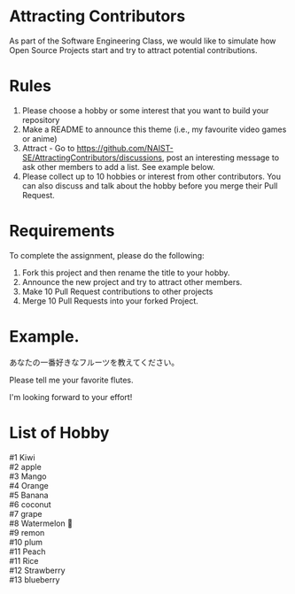 # Attracting Contributors
As part of the Software Engineering Class, we would like to simulate how Open Source Projects start and try to attract potential contributions.

# Rules

1. Please choose a hobby or some interest that you want to build your repository
2. Make a README to announce this theme (i.e., my favourite video games or anime)
3. Attract - Go to https://github.com/NAIST-SE/AttractingContributors/discussions, post an interesting message to ask other members to add a list. See example below.
4. Please collect up to 10 hobbies or interest from other contributors. You can also discuss and talk about the hobby before you merge their Pull Request.

# Requirements
To complete the assignment, please do the following:
1. Fork this project and then rename the title to your hobby. 
2. Announce the new project and try to attract other members.
3. Make 10 Pull Request contributions to other projects
4. Merge 10 Pull Requests into your forked Project.

# Example. 
あなたの一番好きなフルーツを教えてください。

Please tell me your favorite flutes.

I'm looking forward to your effort!
# List of Hobby

#1 Kiwi<br>
#2 apple<br>
#3 Mango<br>
#4 Orange<br>
#5 Banana<br>
#6 coconut<br>
#7 grape<br>
#8 Watermelon 🍉<br>
#9 remon<br>
#10 plum<br>
#11 Peach<br>
#11 Rice<br>
#12 Strawberry<br>
#13 blueberry
